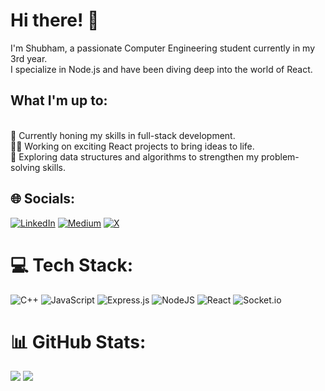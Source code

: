 
#    Hi there! 👋
      
 
I'm Shubham, a passionate Computer Engineering student currently in my 3rd year.</br>
I specialize in Node.js and have been diving deep into the world of React.

<h2>What I'm up to:</h2></br>
🚀 Currently honing my skills in full-stack development.</br>
👨‍💻 Working on exciting React projects to bring ideas to life.</br>
🤖 Exploring data structures and algorithms to strengthen my problem-solving skills.


## 🌐 Socials:
[![LinkedIn](https://img.shields.io/badge/LinkedIn-%230077B5.svg?logo=linkedin&logoColor=white)](https://linkedin.com/in/https://www.linkedin.com/in/shubhamnikam224/) [![Medium](https://img.shields.io/badge/Medium-12100E?logo=medium&logoColor=white)](https://medium.com/@https://medium.com/@nikamshubham224) [![X](https://img.shields.io/badge/X-black.svg?logo=X&logoColor=white)](https://x.com/shub_242) 

# 💻 Tech Stack:
![C++](https://img.shields.io/badge/c++-%2300599C.svg?style=flat&logo=c%2B%2B&logoColor=white) ![JavaScript](https://img.shields.io/badge/javascript-%23323330.svg?style=flat&logo=javascript&logoColor=%23F7DF1E) ![Express.js](https://img.shields.io/badge/express.js-%23404d59.svg?style=flat&logo=express&logoColor=%2361DAFB) ![NodeJS](https://img.shields.io/badge/node.js-6DA55F?style=flat&logo=node.js&logoColor=white) ![React](https://img.shields.io/badge/react-%2320232a.svg?style=flat&logo=react&logoColor=%2361DAFB) ![Socket.io](https://img.shields.io/badge/Socket.io-black?style=flat&logo=socket.io&badgeColor=010101)
# 📊 GitHub Stats:
![](https://github-readme-stats.vercel.app/api?username=Shubz224&theme=gotham&hide_border=false&include_all_commits=true&count_private=true)
![](https://github-readme-stats.vercel.app/api/top-langs/?username=Shubz224&theme=gotham&hide_border=false&include_all_commits=true&count_private=true&layout=compact)



